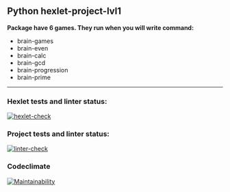 ## Python hexlet-project-lvl1 


**Package have 6 games. They run when you will write command:**
- brain-games
- brain-even
- brain-calc
- brain-gcd
- brain-progression
- brain-prime


___

### Hexlet tests and linter status:
[![hexlet-check](https://github.com/ZipZipper/python-project-lvl1/actions/workflows/hexlet-check.yml/badge.svg)](https://github.com/ZipZipper/python-project-lvl1/actions/workflows/hexlet-check.yml)

### Project tests and linter status:
[![linter-check](https://github.com/ZipZipper/python-project-lvl1/actions/workflows/brain-games.yml/badge.svg)](https://github.com/ZipZipper/python-project-lvl1/actions/workflows/brain-games.yml)

### Codeclimate
[![Maintainability](https://api.codeclimate.com/v1/badges/5a7443afee9feedfdc9a/maintainability)](https://codeclimate.com/github/ZipZipper/python-project-lvl1/maintainability)
